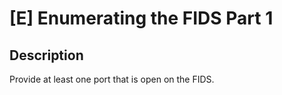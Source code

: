 # [E] Enumerating the FIDS Part 1

## Description

Provide at least one port that is open on the FIDS.

